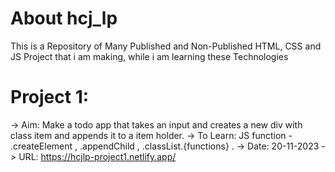# About hcj_lp
This is a Repository of Many Published and Non-Published HTML, CSS and JS Project that i am making, while i am learning these Technologies

# Project 1:
-> Aim: Make a todo app that takes an input and creates a new div with class item and appends it to a item holder.
-> To Learn: JS function - .createElement , .appendChild , .classList.{functions} .
-> Date: 20-11-2023
-> URL: https://hcjlp-project1.netlify.app/
